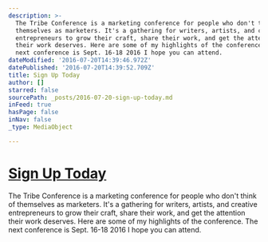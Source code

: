 ```yaml
---
description: >-
  The Tribe Conference is a marketing conference for people who don't think of
  themselves as marketers. It's a gathering for writers, artists, and creative
  entrepreneurs to grow their craft, share their work, and get the attention
  their work deserves. Here are some of my highlights of the conference. The
  next conference is Sept. 16-18 2016 I hope you can attend.
dateModified: '2016-07-20T14:39:46.972Z'
datePublished: '2016-07-20T14:39:52.709Z'
title: Sign Up Today
author: []
starred: false
sourcePath: _posts/2016-07-20-sign-up-today.md
inFeed: true
hasPage: false
inNav: false
_type: MediaObject

---
```

# [Sign Up Today][0]

The Tribe Conference is a marketing conference for people who don't think of themselves as marketers. It's a gathering for writers, artists, and creative entrepreneurs to grow their craft, share their work, and get the attention their work deserves. Here are some of my highlights of the conference. The next conference is Sept. 16-18 2016 I hope you can attend.

[0]: https://www.universe.com/events/tribe-conference-2016-tickets-franklin-HL2FYP